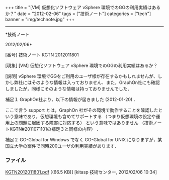 ﻿+++
title = "[VM] 仮想化ソフトウェア vSphere 環境でのGGの利用実績はあるか？"
date = "2012-02-06"
tags = ["技術ノート"]
categories = ["tech"]
banner = "img/technote.jpg"
+++

-----------------------------------------------------------------------------------------------------------------------------

*技術ノート

2012/02/06*


[番号]
技術ノート KGTN 2012011801

[現象]
[VM] 仮想化ソフトウェア vSphere 環境でのGGの利用実績はあるか？

[説明]
vSphere
環境でGGをご利用のユーザ様が存在するかもしれませんが、しかし弊社にはそのような情報は入っておりません．また，GraphOn社にも確認しましたが，同様にそのような情報は持っておりませんでした．

補足１
GraphOn社より，以下の情報が届きました (2012-01-20) ．

ここで言う support とは，GraphOn
社がその環境で動作することを確認したという意味であり，仮想環境も含めてサポートする
（つまり仮想環境の設定や運用上の問題に起因する障害に対応する）
という意味ではありません
（技術ノートKGTN#2011071101の補足３と同様の内容） ．

補足２
GO-Global for Windows でなく GO-Global for UNIX
になりますが，某国立大学の案件で同時200ユーザの利用実績があります．


### ファイル

 
 


[KGTN2012011801.pdf](http://techreport.kitasp.net/attachments/download/798/KGTN2012011801.pdf)
 [(66.5 KB)] [kitasp 技術センター, 2012/02/06
10:34]


 


 

